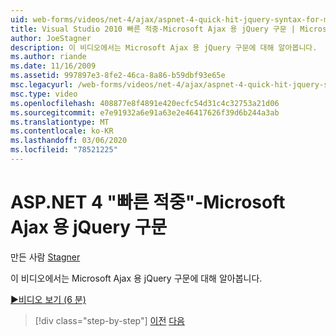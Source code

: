 ```yaml
---
uid: web-forms/videos/net-4/ajax/aspnet-4-quick-hit-jquery-syntax-for-microsoft-ajax
title: Visual Studio 2010 빠른 적중-Microsoft Ajax 용 jQuery 구문 | Microsoft Docs
author: JoeStagner
description: 이 비디오에서는 Microsoft Ajax 용 jQuery 구문에 대해 알아봅니다.
ms.author: riande
ms.date: 11/16/2009
ms.assetid: 997897e3-8fe2-46ca-8a86-b59dbf93e65e
msc.legacyurl: /web-forms/videos/net-4/ajax/aspnet-4-quick-hit-jquery-syntax-for-microsoft-ajax
msc.type: video
ms.openlocfilehash: 408877e8f4891e420ecfc54d31c4c32753a21d06
ms.sourcegitcommit: e7e91932a6e91a63e2e46417626f39d6b244a3ab
ms.translationtype: MT
ms.contentlocale: ko-KR
ms.lasthandoff: 03/06/2020
ms.locfileid: "78521225"
---
```

# <a name="aspnet-4-quick-hit---jquery-syntax-for-microsoft-ajax"></a>ASP.NET 4 "빠른 적중"-Microsoft Ajax 용 jQuery 구문

만든 사람 [Stagner](https://github.com/JoeStagner)

이 비디오에서는 Microsoft Ajax 용 jQuery 구문에 대해 알아봅니다. 

[&#9654;비디오 보기 (6 분)](https://channel9.msdn.com/Blogs/ASP-NET-Site-Videos/aspnet-4-quick-hit-jquery-syntax-for-microsoft-ajax)

> [!div class="step-by-step"]
> [이전](aspnet-4-quick-hit-the-scriptloader.md)
> [다음](aspnet-4-quick-hit-ajax-data-templates.md)
